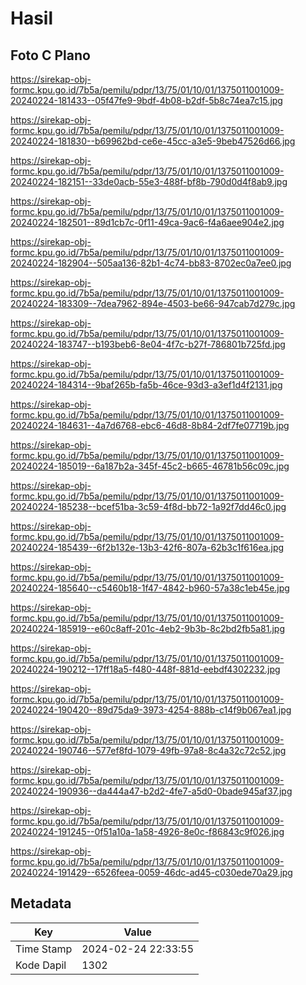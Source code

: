 # Hasil

## Foto C Plano

https://sirekap-obj-formc.kpu.go.id/7b5a/pemilu/pdpr/13/75/01/10/01/1375011001009-20240224-181433--05f47fe9-9bdf-4b08-b2df-5b8c74ea7c15.jpg

https://sirekap-obj-formc.kpu.go.id/7b5a/pemilu/pdpr/13/75/01/10/01/1375011001009-20240224-181830--b69962bd-ce6e-45cc-a3e5-9beb47526d66.jpg

https://sirekap-obj-formc.kpu.go.id/7b5a/pemilu/pdpr/13/75/01/10/01/1375011001009-20240224-182151--33de0acb-55e3-488f-bf8b-790d0d4f8ab9.jpg

https://sirekap-obj-formc.kpu.go.id/7b5a/pemilu/pdpr/13/75/01/10/01/1375011001009-20240224-182501--89d1cb7c-0f11-49ca-9ac6-f4a6aee904e2.jpg

https://sirekap-obj-formc.kpu.go.id/7b5a/pemilu/pdpr/13/75/01/10/01/1375011001009-20240224-182904--505aa136-82b1-4c74-bb83-8702ec0a7ee0.jpg

https://sirekap-obj-formc.kpu.go.id/7b5a/pemilu/pdpr/13/75/01/10/01/1375011001009-20240224-183309--7dea7962-894e-4503-be66-947cab7d279c.jpg

https://sirekap-obj-formc.kpu.go.id/7b5a/pemilu/pdpr/13/75/01/10/01/1375011001009-20240224-183747--b193beb6-8e04-4f7c-b27f-786801b725fd.jpg

https://sirekap-obj-formc.kpu.go.id/7b5a/pemilu/pdpr/13/75/01/10/01/1375011001009-20240224-184314--9baf265b-fa5b-46ce-93d3-a3ef1d4f2131.jpg

https://sirekap-obj-formc.kpu.go.id/7b5a/pemilu/pdpr/13/75/01/10/01/1375011001009-20240224-184631--4a7d6768-ebc6-46d8-8b84-2df7fe07719b.jpg

https://sirekap-obj-formc.kpu.go.id/7b5a/pemilu/pdpr/13/75/01/10/01/1375011001009-20240224-185019--6a187b2a-345f-45c2-b665-46781b56c09c.jpg

https://sirekap-obj-formc.kpu.go.id/7b5a/pemilu/pdpr/13/75/01/10/01/1375011001009-20240224-185238--bcef51ba-3c59-4f8d-bb72-1a92f7dd46c0.jpg

https://sirekap-obj-formc.kpu.go.id/7b5a/pemilu/pdpr/13/75/01/10/01/1375011001009-20240224-185439--6f2b132e-13b3-42f6-807a-62b3c1f616ea.jpg

https://sirekap-obj-formc.kpu.go.id/7b5a/pemilu/pdpr/13/75/01/10/01/1375011001009-20240224-185640--c5460b18-1f47-4842-b960-57a38c1eb45e.jpg

https://sirekap-obj-formc.kpu.go.id/7b5a/pemilu/pdpr/13/75/01/10/01/1375011001009-20240224-185919--e60c8aff-201c-4eb2-9b3b-8c2bd2fb5a81.jpg

https://sirekap-obj-formc.kpu.go.id/7b5a/pemilu/pdpr/13/75/01/10/01/1375011001009-20240224-190212--17ff18a5-f480-448f-881d-eebdf4302232.jpg

https://sirekap-obj-formc.kpu.go.id/7b5a/pemilu/pdpr/13/75/01/10/01/1375011001009-20240224-190420--89d75da9-3973-4254-888b-c14f9b067ea1.jpg

https://sirekap-obj-formc.kpu.go.id/7b5a/pemilu/pdpr/13/75/01/10/01/1375011001009-20240224-190746--577ef8fd-1079-49fb-97a8-8c4a32c72c52.jpg

https://sirekap-obj-formc.kpu.go.id/7b5a/pemilu/pdpr/13/75/01/10/01/1375011001009-20240224-190936--da444a47-b2d2-4fe7-a5d0-0bade945af37.jpg

https://sirekap-obj-formc.kpu.go.id/7b5a/pemilu/pdpr/13/75/01/10/01/1375011001009-20240224-191245--0f51a10a-1a58-4926-8e0c-f86843c9f026.jpg

https://sirekap-obj-formc.kpu.go.id/7b5a/pemilu/pdpr/13/75/01/10/01/1375011001009-20240224-191429--6526feea-0059-46dc-ad45-c030ede70a29.jpg


## Metadata

| Key        | Value               |
| ---------- | ------------------- |
| Time Stamp | 2024-02-24 22:33:55 |
| Kode Dapil | 1302                |



